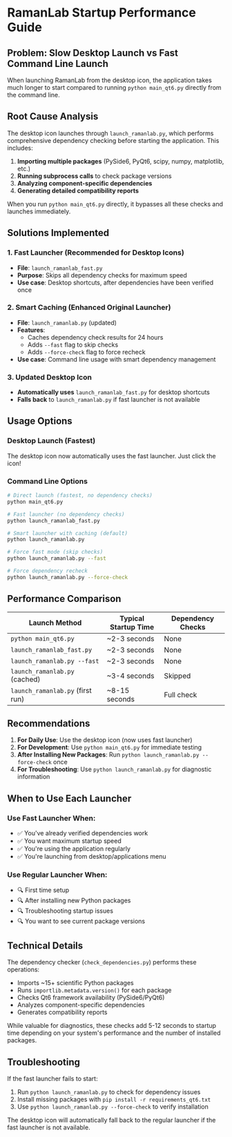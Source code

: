 # RamanLab Startup Performance Guide

## Problem: Slow Desktop Launch vs Fast Command Line Launch

When launching RamanLab from the desktop icon, the application takes much longer to start compared to running `python main_qt6.py` directly from the command line.

## Root Cause Analysis

The desktop icon launches through `launch_ramanlab.py`, which performs comprehensive dependency checking before starting the application. This includes:

1. **Importing multiple packages** (PySide6, PyQt6, scipy, numpy, matplotlib, etc.)
2. **Running subprocess calls** to check package versions
3. **Analyzing component-specific dependencies**
4. **Generating detailed compatibility reports**

When you run `python main_qt6.py` directly, it bypasses all these checks and launches immediately.

## Solutions Implemented

### 1. Fast Launcher (Recommended for Desktop Icons)
- **File**: `launch_ramanlab_fast.py`
- **Purpose**: Skips all dependency checks for maximum speed
- **Use case**: Desktop shortcuts, after dependencies have been verified once

### 2. Smart Caching (Enhanced Original Launcher)
- **File**: `launch_ramanlab.py` (updated)
- **Features**:
  - Caches dependency check results for 24 hours
  - Adds `--fast` flag to skip checks
  - Adds `--force-check` flag to force recheck
- **Use case**: Command line usage with smart dependency management

### 3. Updated Desktop Icon
- **Automatically uses** `launch_ramanlab_fast.py` for desktop shortcuts
- **Falls back** to `launch_ramanlab.py` if fast launcher is not available

## Usage Options

### Desktop Launch (Fastest)
The desktop icon now automatically uses the fast launcher. Just click the icon!

### Command Line Options

```bash
# Direct launch (fastest, no dependency checks)
python main_qt6.py

# Fast launcher (no dependency checks)
python launch_ramanlab_fast.py

# Smart launcher with caching (default)
python launch_ramanlab.py

# Force fast mode (skip checks)
python launch_ramanlab.py --fast

# Force dependency recheck
python launch_ramanlab.py --force-check
```

## Performance Comparison

| Launch Method | Typical Startup Time | Dependency Checks |
|---------------|---------------------|-------------------|
| `python main_qt6.py` | ~2-3 seconds | None |
| `launch_ramanlab_fast.py` | ~2-3 seconds | None |
| `launch_ramanlab.py --fast` | ~2-3 seconds | None |
| `launch_ramanlab.py` (cached) | ~3-4 seconds | Skipped |
| `launch_ramanlab.py` (first run) | ~8-15 seconds | Full check |

## Recommendations

1. **For Daily Use**: Use the desktop icon (now uses fast launcher)
2. **For Development**: Use `python main_qt6.py` for immediate testing
3. **After Installing New Packages**: Run `python launch_ramanlab.py --force-check` once
4. **For Troubleshooting**: Use `python launch_ramanlab.py` for diagnostic information

## When to Use Each Launcher

### Use Fast Launcher When:
- ✅ You've already verified dependencies work
- ✅ You want maximum startup speed
- ✅ You're using the application regularly
- ✅ You're launching from desktop/applications menu

### Use Regular Launcher When:
- 🔍 First time setup
- 🔍 After installing new Python packages
- 🔍 Troubleshooting startup issues
- 🔍 You want to see current package versions

## Technical Details

The dependency checker (`check_dependencies.py`) performs these operations:
- Imports ~15+ scientific Python packages
- Runs `importlib.metadata.version()` for each package
- Checks Qt6 framework availability (PySide6/PyQt6)
- Analyzes component-specific dependencies
- Generates compatibility reports

While valuable for diagnostics, these checks add 5-12 seconds to startup time depending on your system's performance and the number of installed packages.

## Troubleshooting

If the fast launcher fails to start:
1. Run `python launch_ramanlab.py` to check for dependency issues
2. Install missing packages with `pip install -r requirements_qt6.txt`
3. Use `python launch_ramanlab.py --force-check` to verify installation

The desktop icon will automatically fall back to the regular launcher if the fast launcher is not available. 